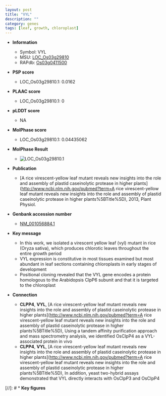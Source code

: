 ```yaml
---
layout: post
title: "VYL"
description: ""
category: genes
tags: [leaf, growth, chloroplast]
---
```


* **Information**  
    + Symbol: VYL  
    + MSU: [LOC_Os03g29810](http://rice.plantbiology.msu.edu/cgi-bin/ORF_infopage.cgi?orf=LOC_Os03g29810)  
    + RAPdb: [Os03g0411500](http://rapdb.dna.affrc.go.jp/viewer/gbrowse_details/irgsp1?name=Os03g0411500)  

* **PSP score**  
    + LOC_Os03g29810.1: 0.0162 

* **PLAAC score**  
    + LOC_Os03g29810.1: 0 

* **pLDDT score**
    + NA


* **MolPhase score**
    + LOC_Os03g29810.1: 0.04435062

* **MolPhase Result**
    + ![LOC_Os03g29810.1](https://304243504.github.io/Pictures/LOC_Os03g/LOC_Os03g29810.1.png)

* **Publication**  
    + [A rice virescent-yellow leaf mutant reveals new insights into the role and assembly of plastid caseinolytic protease in higher plants](http://www.ncbi.nlm.nih.gov/pubmed?term=A rice virescent-yellow leaf mutant reveals new insights into the role and assembly of plastid caseinolytic protease in higher plants%5BTitle%5D), 2013, Plant Physiol.

* **Genbank accession number**  
    + [NM_001056884.1](http://www.ncbi.nlm.nih.gov/nuccore/NM_001056884.1)

* **Key message**  
    + In this work, we isolated a virescent yellow leaf (vyl) mutant in rice (Oryza sativa), which produces chlorotic leaves throughout the entire growth period
    + VYL expression is constitutive in most tissues examined but most abundant in leaf sections containing chloroplasts in early stages of development
    + Positional cloning revealed that the VYL gene encodes a protein homologous to the Arabidopsis ClpP6 subunit and that it is targeted to the chloroplast

* **Connection**  
    + __CLPP4__, __VYL__, [A rice virescent-yellow leaf mutant reveals new insights into the role and assembly of plastid caseinolytic protease in higher plants](http://www.ncbi.nlm.nih.gov/pubmed?term=A rice virescent-yellow leaf mutant reveals new insights into the role and assembly of plastid caseinolytic protease in higher plants%5BTitle%5D), Using a tandem affinity purification approach and mass spectrometry analysis, we identified OsClpP4 as a VYL-associated protein in vivo
    + __CLPP4__, __VYL__, [A rice virescent-yellow leaf mutant reveals new insights into the role and assembly of plastid caseinolytic protease in higher plants](http://www.ncbi.nlm.nih.gov/pubmed?term=A rice virescent-yellow leaf mutant reveals new insights into the role and assembly of plastid caseinolytic protease in higher plants%5BTitle%5D), In addition, yeast two-hybrid assays demonstrated that VYL directly interacts with OsClpP3 and OsClpP4

[//]: # * **Key figures**  


